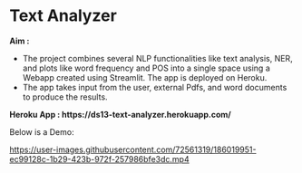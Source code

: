 # Text Analyzer

<b>Aim : </b>
<ul>
  <li>The project combines several NLP functionalities like text analysis, NER, and plots like word frequency and POS into a single space using a Webapp created using Streamlit. The app is deployed on Heroku.</li>
  <li>The app takes input from the user, external Pdfs, and word documents to produce the results.</li>
</ul>
<b>Heroku App : https://ds13-text-analyzer.herokuapp.com/</b><br>

Below is a Demo:

https://user-images.githubusercontent.com/72561319/186019951-ec99128c-1b29-423b-972f-257986bfe3dc.mp4

